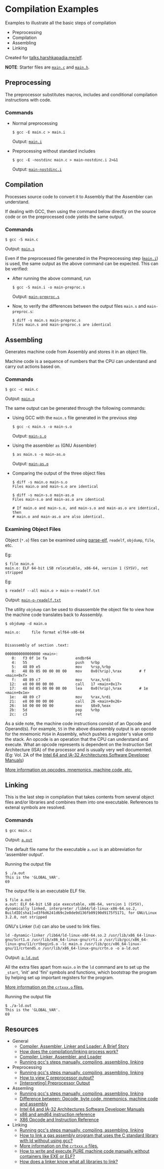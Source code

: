 # Compilation Examples

Examples to illustrate all the basic steps of compilation

-	Preprocessing
-	Compilation
-	Assembling
-	Linking

Created for [talks.harshkapadia.me/elf](https://talks.harshkapadia.me/elf).

**NOTE**: Starter files are [`main.c`](main.c) and [`main.h`](main.h).

## Preprocessing

The preprocessor substitutes macros, includes and conditional compilation
instructions with code.

### Commands

-	Normal preprocessing

	```shell
	$ gcc -E main.c > main.i
	```

	Output: [`main.i`](main.i)

-	Preprocessing without standard includes

	```shell
	$ gcc -E -nostdinc main.c > main-nostdinc.i 2>&1
	```

	Output: [`main-nostdinc.i`](main-nostdinc.i)

## Compilation

Processes source code to convert it to Assembly that the Assembler can
understand.

If dealing with GCC, then using the command below directly on the source code or
on the preprocessed code yields the same output.

### Commands

```shell
$ gcc -S main.c
```

Output: [`main.s`](main.s)

Even if the preprocessed file generated in the Prepreocessing step
([`main.i`](main.i)) is used, the same output as the above command can be
expected. This can be verified:

-	After running the above command, run

	```shell
	$ gcc -S main.i -o main-preproc.s
	```

	Output: [`main-preproc.s`](main-preproc.s)

-	Now, to verify the differences between the output files `main.s` and
	`main-preproc.s`:

	```shell
	$ diff -s main.s main-preproc.s
	Files main.s and main-preproc.s are identical
	```

## Assembling

Generates machine code from Assembly and stores it in an object file.

Machine code is a sequence of numbers that the CPU can understand and carry out
actions based on.

### Commands

```shell
$ gcc -c main.c
```

Output: [`main.o`](main.o)

The same output can be generated through the following commands:

-	Using GCC with the `main.s` file generated in the previous step

	```shell
	$ gcc -c main.s -o main-s.o
	```

	Output: [`main-s.o`](main-s.o)

-	Using the assembler `as` (GNU Assembler)

	```shell
	$ as main.s -o main-as.o
	```

	Output: [`main-as.o`](main-as.o)

-	Comparing the output of the three object files

	```shell
	$ diff -s main.o main-s.o
	Files main.o and main-s.o are identical

	$ diff -s main-s.o main-as.o
	Files main-s.o and main-as.o are identical

	# If main.o and main-s.o, and main-s.o and main-as.o are identical, then
	# main.o and main-as.o are also identical.
	```

### Examining Object Files

Object (`*.o`) files can be examined using
[parse-elf](https://github.com/HarshKapadia2/parse-elf), `readelf`, `objdump`,
`file`, etc.

Eg:

```shell
$ file main.o
main.o: ELF 64-bit LSB relocatable, x86-64, version 1 (SYSV), not stripped
```

Eg:

```shell
$ readelf --all main.o > main-o-readelf.txt
```

Output: [`main-o-readelf.txt`](main-o-readelf.txt)

The utility `objdump` can be used to disassemble the object file to view how the
machine code translates back to Asssembly.

```shell
$ objdump -d main.o

main.o:     file format elf64-x86-64


Disassembly of section .text:

0000000000000000 <main>:
   0:   f3 0f 1e fa             endbr64
   4:   55                      push   %rbp
   5:   48 89 e5                mov    %rsp,%rbp
   8:   48 8b 05 00 00 00 00    mov    0x0(%rip),%rax        # f <main+0xf>
   f:   48 89 c7                mov    %rax,%rdi
  12:   e8 00 00 00 00          call   17 <main+0x17>
  17:   48 8d 05 00 00 00 00    lea    0x0(%rip),%rax        # 1e <main+0x1e>
  1e:   48 89 c7                mov    %rax,%rdi
  21:   e8 00 00 00 00          call   26 <main+0x26>
  26:   b8 00 00 00 00          mov    $0x0,%eax
  2b:   5d                      pop    %rbp
  2c:   c3                      ret
```

As a side note, the machine code instructions consist of an Opcode and
Operand(s). For example, `55` in the above disassembly output is an opcode for
the mnemonic `PUSH` in Assembly, which pushes a register's value onto the stack.
An opcode is an operation that the CPU can understand and execute. What an
opcode represents is dependent on the Instruction Set Architecture (ISA) of the
processor and is usually very well documented. (Eg: Vol. 2A of the [Intel 64 and IA-32 Architectures Software Developer Manuals](https://www.intel.com/content/www/us/en/developer/articles/technical/intel-sdm.html))

[More information on opcodes, mnemonics, machine code, etc.](https://stackoverflow.com/questions/17638888/difference-between-opcode-byte-code-mnemonics-machine-code-and-assembly)

## Linking

This is the last step in compilation that takes contents from several object
files and/or libraries and combines them into one executable. References to
extenal symbols are resolved.

### Commands

```shell
$ gcc main.c
```

Output: [`a.out`](a.out)

The default file name for the executable `a.out` is an abbreviation for
'assembler output'.

Running the output file

```shell
$ ./a.out
This is the 'GLOBAL_VAR'.
69
```

The output file is an executable ELF file.

```shell
$ file a.out
a.out: ELF 64-bit LSB pie executable, x86-64, version 1 (SYSV), dynamically linked, interpreter /lib64/ld-linux-x86-64.so.2, BuildID[sha1]=d3f6d6241d69c2e0de9d136fb09190d9175f5171, for GNU/Linux 3.2.0, not stripped
```

GNU's Linker (`ld`) can also be used to link files.

```shell
ld -dynamic-linker /lib64/ld-linux-x86-64.so.2 /usr/lib/x86_64-linux-gnu/Scrt1.o /usr/lib/x86_64-linux-gnu/crti.o /usr/lib/gcc/x86_64-linux-gnu/11/crtbeginS.o -lc main.o /usr/lib/gcc/x86_64-linux-gnu/11/crtendS.o /usr/lib/x86_64-linux-gnu/crtn.o -o a-ld.out
```

Output: [`a-ld.out`](a-ld.out)

All the extra files apart from `main.o` in the `ld` command are to set up the
`_start`, 'init' and 'fini' symbols and functions, which bootstrap the program
by helping set up important registers for the program.

[More information on the `crtxxx.o` files.](https://dev.gentoo.org/%7Evapier/crt.txt)

Running the output file

```shell
$ ./a-ld.out
This is the 'GLOBAL_VAR'.
69
```

## Resources

-	General
	-	[Compiler, Assembler, Linker and Loader: A Brief Story](https://www.tenouk.com/ModuleW.html)
	-	[How does the compilation/linking process work?](https://stackoverflow.com/questions/6264249/how-does-the-compilation-linking-process-work)
	-	[Compiler, Linker, Assembler, and Loader](https://www.baeldung.com/cs/compiler-linker-assembler-loaderhttps://www.baeldung.com/cs/compiler-linker-assembler-loader)
	-	[Running gcc's steps manually, compiling, assembling, linking](https://stackoverflow.com/questions/8527743/running-gccs-steps-manually-compiling-assembling-linking)
-	Preprocessing
	-	[Running gcc's steps manually, compiling, assembling, linking](https://stackoverflow.com/questions/8527743/running-gccs-steps-manually-compiling-assembling-linking)
	-	[How to view C preprocessor output?](https://stackoverflow.com/questions/3742822/how-to-view-c-preprocessor-output)
	-	[[Interpreting] Preprocessor Output](https://gcc.gnu.org/onlinedocs/cpp/Preprocessor-Output.html)
-	Assemling
	-	[Running gcc's steps manually, compiling, assembling, linking](https://stackoverflow.com/questions/8527743/running-gccs-steps-manually-compiling-assembling-linking)
	-	[Difference between: Opcode, byte code, mnemonics, machine code and assembly](https://stackoverflow.com/questions/17638888/difference-between-opcode-byte-code-mnemonics-machine-code-and-assembly)
	-	[Intel 64 and IA-32 Architectures Software Developer Manuals](https://www.intel.com/content/www/us/en/developer/articles/technical/intel-sdm.html)
	-	[x86 and amd64 instruction reference](https://www.felixcloutier.com/x86)
	-	[X86 Opcode and Instruction Reference](https://ref.x86asm.net)
-	Linking
	-	[Running gcc's steps manually, compiling, assembling, linking](https://stackoverflow.com/questions/8527743/running-gccs-steps-manually-compiling-assembling-linking)
	-	[How to link a gas assembly program that uses the C standard library with ld without using gcc?](https://stackoverflow.com/questions/3577922/how-to-link-a-gas-assembly-program-that-uses-the-c-standard-library-with-ld-with)
	-	[More information on the `crtxxx.o` files.](https://dev.gentoo.org/%7Evapier/crt.txt)
	-	[How to write and execute PURE machine code manually without containers like EXE or ELF?](https://stackoverflow.com/a/58489219/11958552)
	-	[How does a linker know what all libraries to link?](https://stackoverflow.com/questions/9248533/how-does-a-linker-know-what-all-libraries-to-link)

